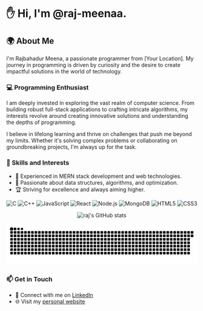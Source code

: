 # ✋ Hi, I'm @raj-meenaa.

## 🌍 About Me
I'm Rajbahadur Meena, a passionate programmer from [Your Location]. My journey in programming is driven by curiosity and the desire to create impactful solutions in the world of technology.

### 💻 Programming Enthusiast
I am deeply invested in exploring the vast realm of computer science. From building robust full-stack applications to crafting intricate algorithms, my interests revolve around creating innovative solutions and understanding the depths of programming.

I believe in lifelong learning and thrive on challenges that push me beyond my limits. Whether it's solving complex problems or collaborating on groundbreaking projects, I'm always up for the task.

### 🚀 Skills and Interests
- 💛 Experienced in MERN stack development and web technologies.
- 💪 Passionate about data structures, algorithms, and optimization.
- 🏆 Striving for excellence and always aiming higher.

<div align='center'>
  
![C](https://img.shields.io/badge/c-%2300599C.svg?logo=c&logoColor=white&style=for-the-badge)
![C++](https://img.shields.io/badge/c++-%2300599C.svg?logo=c%2B%2B&logoColor=white&style=for-the-badge)
![JavaScript](https://img.shields.io/badge/JavaScript-F7DF1E?style=for-the-badge&logo=javascript&logoColor=black)
![React](https://img.shields.io/badge/React-61DAFB?style=for-the-badge&logo=react&logoColor=black)
![Node.js](https://img.shields.io/badge/Node.js-339933?style=for-the-badge&logo=nodedotjs&logoColor=white)
![MongoDB](https://img.shields.io/badge/MongoDB-47A248?style=for-the-badge&logo=mongodb&logoColor=white)
![HTML5](https://img.shields.io/badge/HTML5-E34F26?style=for-the-badge&logo=html5&logoColor=white)
![CSS3](https://img.shields.io/badge/CSS3-1572B6?style=for-the-badge&logo=css3&logoColor=white)

![raj's GitHub stats](http://github-profile-summary-cards.vercel.app/api/cards/repos-per-language?username=raj-meenaa&theme=dracula)

![snake svg](https://github.com/raj-meenaa/raj-meenaa/blob/output/github-contribution-grid-snake-dark.svg)

</div>

### 📫 Get in Touch
- 💼 Connect with me on [LinkedIn](https://www.linkedin.com/in/raj-meena/)
- 🌐 Visit my [personal website](https://raj-meenaa.github.io/)

